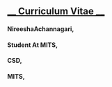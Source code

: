 ## <U>__ Curriculum Vitae __ </U>

#### __NireeshaAchannagari,__
#### __Student At MITS,__
#### __CSD,__
#### __MITS,__
